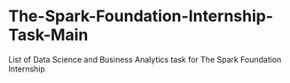 # The-Spark-Foundation-Internship-Task-Main
List of Data Science and Business Analytics task for The Spark Foundation Internship
